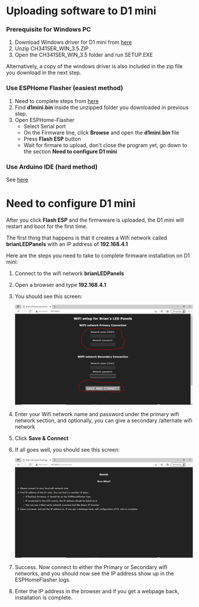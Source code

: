 # Uploading software to D1 mini

### Prerequisite for Windows PC
1. Download Windows driver for D1 mini from [here](https://www.wemos.cc/en/latest/ch340_driver.html) 
2. Unzip CH341SER_WIN_3.5.ZIP .
3. Open the CH341SER_WIN_3.5 folder and run SETUP.EXE

Alternatively, a copy of the windows driver is also included in the zip file you download in the next step.

### Use ESPHome Flasher (easiest method)

1. Need to complete steps from [here](https://github.com/microcontrollersig/brian-led-matrix-petrol-signs/blob/main/README.md#software)
2. Find **d1mini.bin** inside the unzipped folder you downloaded in previous step.
4. Open ESPHome-Flasher
    - Select Serial port
    - On the Firmware line, click **Browse** and open the **d1mini.bin** file
    - Press **Flash ESP** button
    - Wait for firmare to upload, don't close the program yet, go down to the section **Need to configure D1 mini**     

### Use Arduino IDE (hard method)

See [here](https://github.com/microcontrollersig/brian-led-matrix-petrol-signs/blob/main/code/d1mini/BUILDING.md)

# Need to configure D1 mini

After you click **Flash ESP** and the firmwware is uploaded, the D1 mini will restart and boot for the first time.

The first thing that happens is that it creates a Wifi network called **brianLEDPanels** with an IP address of **192.168.4.1** 

Here are the steps you need to take to complete firmware installation on D1 mini:

1. Connect to the wifi network **brianLEDPanels**
2. Open a browser and type **192.168.4.1**
3. You should see this screen:
   
   ![Captive Portal](https://github.com/microcontrollersig/brian-led-matrix-petrol-signs/raw/main/images/captive.jpg)
   
5. Enter your Wifi network name and password under the primary wifi network section, and optionally, you can give a secondary
   /alternate wifi network
5. Click **Save & Connect**
6. If all goes well, you should see this screen:

   ![Captive Wifi success](https://github.com/microcontrollersig/brian-led-matrix-petrol-signs/raw/main/images/captivewifisaved.jpg)

7. Success. Now connect to either the Primary or Secondary wifi networks, and you should now see the IP address show up in 
   the ESPHomeFlasher logs.
8. Enter the IP address in the browser and if you get a webpage back, installation is complete.



